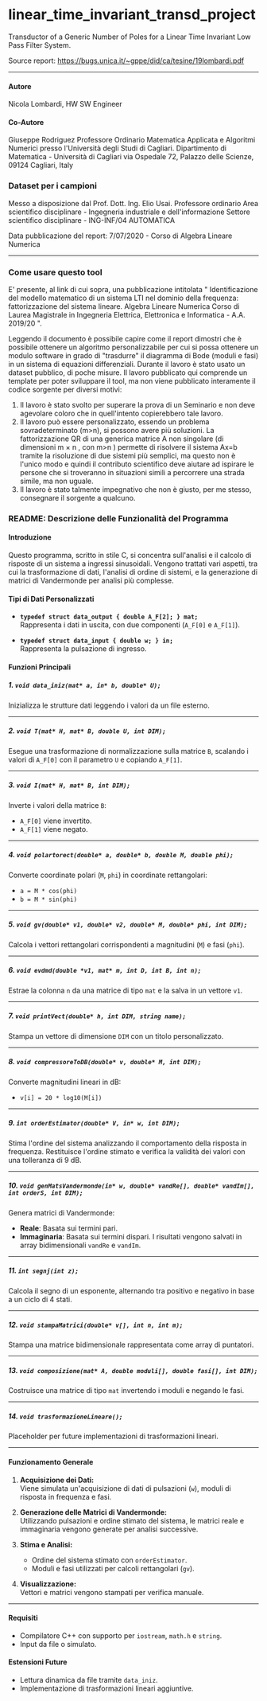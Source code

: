 # linear_time_invariant_transd_project
Transductor of a Generic Number of Poles for a Linear Time Invariant Low Pass Filter System.

Source report:
https://bugs.unica.it/~gppe/did/ca/tesine/19lombardi.pdf

------------------------------------------------------------
#### Autore
Nicola Lombardi, HW SW Engineer
#### Co-Autore
Giuseppe Rodriguez
Professore Ordinario Matematica Applicata e Algoritmi Numerici presso l'Università degli Studi di Cagliari.
Dipartimento di Matematica - Università di Cagliari
via Ospedale 72, Palazzo delle Scienze, 09124 Cagliari, Italy
### Dataset per i campioni
Messo a disposizione dal Prof. Dott. Ing. Elio Usai.
Professore ordinario
Area scientifico disciplinare - Ingegneria industriale e dell'informazione
Settore scientifico disciplinare - ING-INF/04 AUTOMATICA

Data pubblicazione del report: 7/07/2020 - Corso di Algebra Lineare Numerica

------------------------------------------------------------
### Come usare questo tool

E' presente, al link di cui sopra, una pubblicazione intitolata " Identificazione del modello matematico di un sistema LTI nel dominio della frequenza: fattorizzazione del sistema lineare.
Algebra Lineare Numerica
Corso di Laurea Magistrale in Ingegneria Elettrica, Elettronica e Informatica - A.A. 2019/20 ".

Leggendo il documento è possibile capire come il report dimostri che è possibile ottenere un algoritmo personalizzabile per cui si possa ottenere un modulo software in grado di "trasdurre" il diagramma di Bode (moduli e fasi) in un sistema di equazioni differenziali.
Durante il lavoro è stato usato un dataset pubblico, di poche misure. Il lavoro pubblicato qui comprende un template per poter sviluppare il tool, ma non viene pubblicato interamente il codice sorgente per diversi motivi:

1. Il lavoro è stato svolto per superare la prova di un Seminario e non deve agevolare coloro che in quell'intento copierebbero tale lavoro.
2. Il lavoro può essere personalizzato, essendo un problema sovradeterminato (m>n), si possono avere più soluzioni. La fattorizzazione QR di una generica matrice A non singolare (di dimensioni m × n , con m>n ) permette di risolvere il sistema Ax=b tramite la risoluzione di due sistemi più semplici, ma questo non è l'unico modo e quindi il contributo scientifico deve aiutare ad ispirare le persone che si troveranno in situazioni simili a percorrere una strada simile, ma non uguale.
3. Il lavoro è stato talmente impegnativo che non è giusto, per me stesso, consegnare il sorgente a qualcuno.


### README: Descrizione delle Funzionalità del Programma

#### Introduzione

Questo programma, scritto in stile C, si concentra sull'analisi e il calcolo di risposte di un sistema a ingressi sinusoidali. Vengono trattati vari aspetti, tra cui la trasformazione di dati, l'analisi di ordine di sistemi, e la generazione di matrici di Vandermonde per analisi più complesse.

#### Tipi di Dati Personalizzati

- **`typedef struct data_output { double A_F[2]; } mat;`**  
  Rappresenta i dati in uscita, con due componenti (`A_F[0]` e `A_F[1]`).

- **`typedef struct data_input { double w; } in;`**  
  Rappresenta la pulsazione di ingresso.

#### Funzioni Principali

##### **1. `void data_iniz(mat* a, in* b, double* U);`**
Inizializza le strutture dati leggendo i valori da un file esterno.

---

##### **2. `void T(mat* H, mat* B, double U, int DIM);`**
Esegue una trasformazione di normalizzazione sulla matrice `B`, scalando i valori di `A_F[0]` con il parametro `U` e copiando `A_F[1]`.

---

##### **3. `void I(mat* H, mat* B, int DIM);`**
Inverte i valori della matrice `B`:
- `A_F[0]` viene invertito.
- `A_F[1]` viene negato.

---

##### **4. `void polartorect(double* a, double* b, double M, double phi);`**
Converte coordinate polari (`M`, `phi`) in coordinate rettangolari:
- `a = M * cos(phi)`
- `b = M * sin(phi)`

---

##### **5. `void gv(double* v1, double* v2, double* M, double* phi, int DIM);`**
Calcola i vettori rettangolari corrispondenti a magnitudini (`M`) e fasi (`phi`).

---

##### **6. `void evdmd(double *v1, mat* m, int D, int B, int n);`**
Estrae la colonna `n` da una matrice di tipo `mat` e la salva in un vettore `v1`.

---

##### **7. `void printVect(double* h, int DIM, string name);`**
Stampa un vettore di dimensione `DIM` con un titolo personalizzato.

---

##### **8. `void compressoreToDB(double* v, double* M, int DIM);`**
Converte magnitudini lineari in dB:
- `v[i] = 20 * log10(M[i])`

---

##### **9. `int orderEstimator(double* V, in* w, int DIM);`**
Stima l'ordine del sistema analizzando il comportamento della risposta in frequenza. Restituisce l'ordine stimato e verifica la validità dei valori con una tolleranza di 9 dB.

---

##### **10. `void genMatsVandermonde(in* w, double* vandRe[], double* vandIm[], int orderS, int DIM);`**
Genera matrici di Vandermonde:
- **Reale**: Basata sui termini pari.
- **Immaginaria**: Basata sui termini dispari.
I risultati vengono salvati in array bidimensionali `vandRe` e `vandIm`.

---

##### **11. `int segnj(int z);`**
Calcola il segno di un esponente, alternando tra positivo e negativo in base a un ciclo di 4 stati.

---

##### **12. `void stampaMatrici(double* v[], int n, int m);`**
Stampa una matrice bidimensionale rappresentata come array di puntatori.

---

##### **13. `void composizione(mat* A, double moduli[], double fasi[], int DIM);`**
Costruisce una matrice di tipo `mat` invertendo i moduli e negando le fasi.

---

##### **14. `void trasformazioneLineare();`**
Placeholder per future implementazioni di trasformazioni lineari.

---

#### Funzionamento Generale

1. **Acquisizione dei Dati:**  
   Viene simulata un'acquisizione di dati di pulsazioni (`w`), moduli di risposta in frequenza e fasi.
   
2. **Generazione delle Matrici di Vandermonde:**  
   Utilizzando pulsazioni e ordine stimato del sistema, le matrici reale e immaginaria vengono generate per analisi successive.

3. **Stima e Analisi:**  
   - Ordine del sistema stimato con `orderEstimator`.
   - Moduli e fasi utilizzati per calcoli rettangolari (`gv`).

4. **Visualizzazione:**  
   Vettori e matrici vengono stampati per verifica manuale.

---

#### Requisiti

- Compilatore C++ con supporto per `iostream`, `math.h` e `string`.
- Input da file o simulato.

#### Estensioni Future

- Lettura dinamica da file tramite `data_iniz`.
- Implementazione di trasformazioni lineari aggiuntive.

